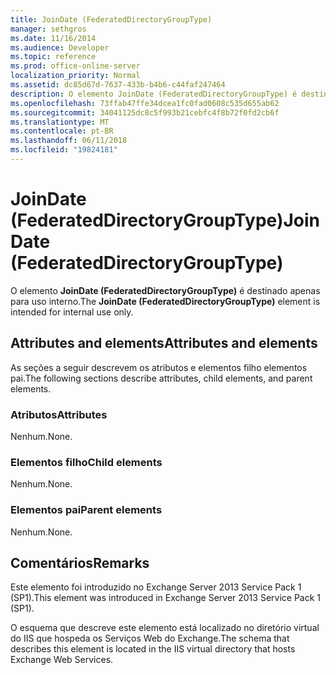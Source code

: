 ```yaml
---
title: JoinDate (FederatedDirectoryGroupType)
manager: sethgros
ms.date: 11/16/2014
ms.audience: Developer
ms.topic: reference
ms.prod: office-online-server
localization_priority: Normal
ms.assetid: dc85d67d-7637-433b-b4b6-c44faf247464
description: O elemento JoinDate (FederatedDirectoryGroupType) é destinado apenas para uso interno.
ms.openlocfilehash: 73ffab47ffe34dcea1fc0fad0608c535d655ab62
ms.sourcegitcommit: 34041125dc8c5f993b21cebfc4f8b72f0fd2cb6f
ms.translationtype: MT
ms.contentlocale: pt-BR
ms.lasthandoff: 06/11/2018
ms.locfileid: "19824181"
---
```

# <a name="joindate-federateddirectorygrouptype"></a><span data-ttu-id="ffcf8-103">JoinDate (FederatedDirectoryGroupType)</span><span class="sxs-lookup"><span data-stu-id="ffcf8-103">JoinDate (FederatedDirectoryGroupType)</span></span>

<span data-ttu-id="ffcf8-104">O elemento **JoinDate (FederatedDirectoryGroupType)** é destinado apenas para uso interno.</span><span class="sxs-lookup"><span data-stu-id="ffcf8-104">The **JoinDate (FederatedDirectoryGroupType)** element is intended for internal use only.</span></span> 

## <a name="attributes-and-elements"></a><span data-ttu-id="ffcf8-105">Attributes and elements</span><span class="sxs-lookup"><span data-stu-id="ffcf8-105">Attributes and elements</span></span>

<span data-ttu-id="ffcf8-106">As seções a seguir descrevem os atributos e elementos filho elementos pai.</span><span class="sxs-lookup"><span data-stu-id="ffcf8-106">The following sections describe attributes, child elements, and parent elements.</span></span>
  
### <a name="attributes"></a><span data-ttu-id="ffcf8-107">Atributos</span><span class="sxs-lookup"><span data-stu-id="ffcf8-107">Attributes</span></span>

<span data-ttu-id="ffcf8-108">Nenhum.</span><span class="sxs-lookup"><span data-stu-id="ffcf8-108">None.</span></span>
  
### <a name="child-elements"></a><span data-ttu-id="ffcf8-109">Elementos filho</span><span class="sxs-lookup"><span data-stu-id="ffcf8-109">Child elements</span></span>

<span data-ttu-id="ffcf8-110">Nenhum.</span><span class="sxs-lookup"><span data-stu-id="ffcf8-110">None.</span></span>
  
### <a name="parent-elements"></a><span data-ttu-id="ffcf8-111">Elementos pai</span><span class="sxs-lookup"><span data-stu-id="ffcf8-111">Parent elements</span></span>

<span data-ttu-id="ffcf8-112">Nenhum.</span><span class="sxs-lookup"><span data-stu-id="ffcf8-112">None.</span></span>
  
## <a name="remarks"></a><span data-ttu-id="ffcf8-113">Comentários</span><span class="sxs-lookup"><span data-stu-id="ffcf8-113">Remarks</span></span>

<span data-ttu-id="ffcf8-114">Este elemento foi introduzido no Exchange Server 2013 Service Pack 1 (SP1).</span><span class="sxs-lookup"><span data-stu-id="ffcf8-114">This element was introduced in Exchange Server 2013 Service Pack 1 (SP1).</span></span>
  
<span data-ttu-id="ffcf8-115">O esquema que descreve este elemento está localizado no diretório virtual do IIS que hospeda os Serviços Web do Exchange.</span><span class="sxs-lookup"><span data-stu-id="ffcf8-115">The schema that describes this element is located in the IIS virtual directory that hosts Exchange Web Services.</span></span>
  

